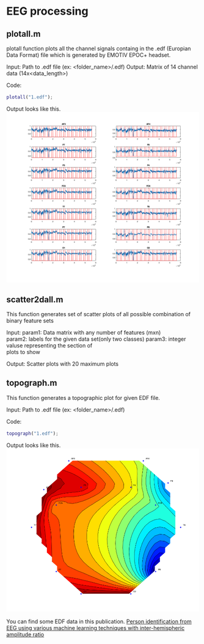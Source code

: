 # EEG processing

## plotall.m

plotall function plots all the channel signals containg 
in the .edf (Europian Data Format) file which is generated 
by EMOTIV EPOC+ headset.

Input: Path to .edf file (ex: <folder_name>/<file>.edf)
Output: Matrix of 14 channel data (14x<data_length>)      

Code: 
```matlab
plotall("1.edf");
```

Output looks like this.
![Plots of all channels](plotall_output.png)

## scatter2dall.m

This function generates set of scatter plots of all possible 
combination of binary feature sets

Input: param1: Data matrix with any number of features (mxn)  
       param2: labels for the given data set(only two classes)
       param3: integer valuse representing the section of     
               plots to show                        

Output: Scatter plots with 20 maximum plots 

## topograph.m

This function generates a topographic plot for given EDF file.

Input: Path to .edf file (ex: <folder_name>/<file>.edf)

Code: 
```matlab
topograph("1.edf");
```

Output looks like this.
![Topographic plot](topograph.png)

You can find some EDF data in this publication.
[Person identification from EEG using various machine learning techniques with inter-hemispheric amplitude ratio](https://doi.org/10.1371/journal.pone.0238872)
